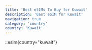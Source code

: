 ```yaml
---
title: 'Best eSIMs To Buy for Kuwait'
description: 'Best eSIM for Kuwait'
navigation: true
category: 'country'
country: 'Kuwait'
---
```


::esim{country="kuwait"}
